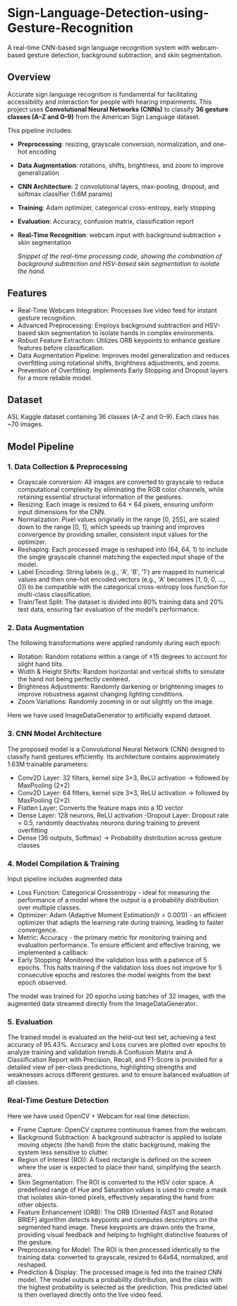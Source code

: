# Sign-Language-Detection-using-Gesture-Recognition
A real-time CNN-based sign language recognition system with webcam-based gesture detection, background subtraction, and skin segmentation.
## Overview
Accurate sign language recognition is fundamental for facilitating accessibility and interaction for people with hearing impairments. 
This project uses **Convolutional Neural Networks (CNNs)** to classify **36 gesture classes (A–Z and 0–9)** from the American Sign Language dataset.  

This pipeline includes:  
- **Preprocessing**: resizing, grayscale conversion, normalization, and one-hot encoding  
- **Data Augmentation**: rotations, shifts, brightness, and zoom to improve generalization  
- **CNN Architecture**: 2 convolutional layers, max-pooling, dropout, and softmax classifier (1.6M params)  
- **Training**: Adam optimizer, categorical cross-entropy, early stopping  
- **Evaluation**: Accuracy, confusion matrix, classification report  
- **Real-Time Recognition**: webcam input with background subtraction + skin segmentation

  *Snippet of the real-time processing code, showing the combination of background subtraction and HSV-based skin segmentation to isolate the hand.*

## Features
- Real-Time Webcam Integration: Processes live video feed for instant gesture recognition.
- Advanced Preprocessing: Employs background subtraction and HSV-based skin segmentation to isolate hands in complex environments.
- Robust Feature Extraction: Utilizes ORB keypoints to enhance gesture features before classification.
- Data Augmentation Pipeline: Improves model generalization and reduces overfitting using rotational shifts, brightness adjustments, and zooms.
- Prevention of Overfitting: Implements Early Stopping and Dropout layers for a more reliable model.
 ## Dataset
 ASL Kaggle dataset containing 36 classes (A–Z and 0–9). Each class has ~70 images.

## Model Pipeline 
### 1. Data Collection & Preprocessing

- Grayscale conversion: All images are converted to grayscale to reduce computational complexity by eliminating the RGB color channels,  while retaining essential structural information of the gestures.
- Resizing: Each image is resized to 64 × 64 pixels, ensuring uniform input dimensions for the CNN.
- Normalization: Pixel values originally in the range [0, 255], are scaled down to the range [0, 1], which speeds up training and improves convergence by providing smaller, consistent input values for the optimizer.
- Reshaping: Each processed image is reshaped into (64, 64, 1) to include the single grayscale channel matching the expected input shape of the model.
- Label Encoding:  String labels (e.g., 'A', 'B', '1') are mapped to numerical values and then one-hot encoded vectors (e.g., 'A' becomes [1, 0, 0, ..., 0]) to be compatible with the categorical cross-entropy loss function for multi-class classification.
- Train/Test Split: The dataset is divided into 80% training data and 20% test data, ensuring fair evaluation of the model’s performance.

### 2. Data Augmentation

The following transformations were applied randomly during each epoch:

- Rotation: Random rotations within a range of ±15 degrees to account for slight hand tilts.
- Width & Height Shifts: Random horizontal and vertical shifts to simulate the hand not being perfectly centered.
- Brightness Adjustments: Randomly darkening or brightening images to improve robustness against changing lighting conditions.
- Zoom Variations: Randomly zooming in or out slightly on the image.

Here we have used ImageDataGenerator to artificially expand dataset.

### 3. CNN Model Architecture

The proposed model is a Convolutional Neural Network (CNN) designed to classify hand gestures efficiently. Its architecture contains approximately 1.63M trainable parameters:
- Conv2D Layer: 32 filters, kernel size 3×3, ReLU activation → followed by MaxPooling (2×2)
- Conv2D Layer: 64 filters, kernel size 3×3, ReLU activation → followed by MaxPooling (2×2)
- Flatten Layer: Converts the feature maps into a 1D vector
- Dense Layer: 128 neurons, ReLU activation
-Dropout Layer: Dropout rate = 0.5, randomly deactivates neurons during training to prevent overfitting
- Dense (36 outputs, Softmax) → Probability distribution across gesture classes
### 4. Model Compilation & Training
Input pipeline includes augmented data
- Loss Function: Categorical Crossentropy - ideal for measuring the performance of a model where the output is a probability distribution over multiple classes.
- Optimizer: Adam (Adaptive Moment Estimation(lr = 0.001)) - an efficient optimizer that adapts the learning rate during training, leading to faster convergence.
- Metric: Accuracy - the primary metric for monitoring training and evaluation performance.
To ensure efficient and effective training, we implemented a callback:
- Early Stopping: Monitored the validation loss with a patience of 5 epochs. This halts training if the validation loss does not improve for 5 consecutive epochs and restores the model weights from the best epoch observed.

The model was trained for 20 epochs using batches of 32 images, with the augmented data streamed directly from the ImageDataGenerator.

### 5. Evaluation
The trained model is evaluated on the held-out test set, achieving a test accuracy of 95.43%. Accuracy and Loss curves are plotted over epochs to analyze training and validation trends.A Confusion Matrix and A Classification Report with Precision, Recall, and F1-Score is provided for a detailed view of per-class predictions, highlighting strengths and weaknesses across different gestures.
and to ensure balanced evaluation of all classes.

### Real-Time Gesture Detection

Here we have used OpenCV + Webcam for real time detection.

- Frame Capture: OpenCV captures continuous frames from the webcam.
- Background Subtraction: A background subtractor is applied to isolate moving objects (the hand) from the static background, making the system less sensitive to clutter.
- Region of Interest (ROI): A fixed rectangle is defined on the screen where the user is expected to place their hand, simplifying the search area.
- Skin Segmentation: The ROI is converted to the HSV color space. A predefined range of Hue and Saturation values is used to create a mask that isolates skin-toned pixels, effectively separating the hand from other objects.
- Feature Enhancement (ORB): The ORB (Oriented FAST and Rotated BRIEF) algorithm detects keypoints and computes descriptors on the segmented hand image. These keypoints are drawn onto the frame, providing visual feedback and helping to highlight distinctive features of the gesture.
- Preprocessing for Model: The ROI is then processed identically to the training data: converted to grayscale, resized to 64x64, normalized, and reshaped.
- Prediction & Display: The processed image is fed into the trained CNN model. The model outputs a probability distribution, and the class with the highest probability is selected as the prediction. This predicted label is then overlayed directly onto the live video feed.

